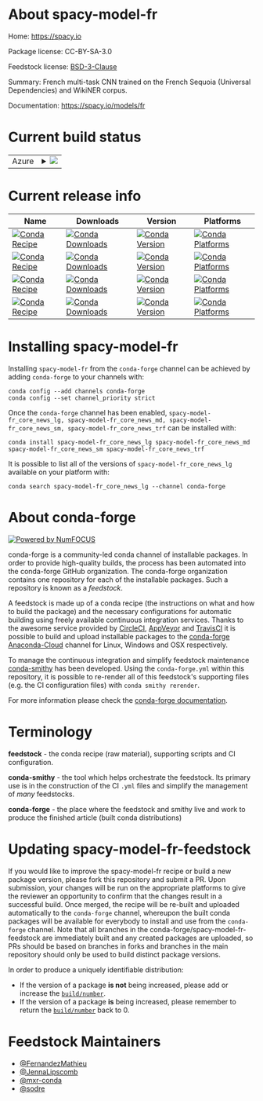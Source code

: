 About spacy-model-fr
====================

Home: https://spacy.io

Package license: CC-BY-SA-3.0

Feedstock license: [BSD-3-Clause](https://github.com/conda-forge/spacy-model-fr-feedstock/blob/master/LICENSE.txt)

Summary: French multi-task CNN trained on the French Sequoia (Universal Dependencies) and WikiNER corpus.

Documentation: https://spacy.io/models/fr

Current build status
====================


<table>
    
  <tr>
    <td>Azure</td>
    <td>
      <details>
        <summary>
          <a href="https://dev.azure.com/conda-forge/feedstock-builds/_build/latest?definitionId=6198&branchName=master">
            <img src="https://dev.azure.com/conda-forge/feedstock-builds/_apis/build/status/spacy-model-fr-feedstock?branchName=master">
          </a>
        </summary>
        <table>
          <thead><tr><th>Variant</th><th>Status</th></tr></thead>
          <tbody><tr>
              <td>linux_64_sizelg</td>
              <td>
                <a href="https://dev.azure.com/conda-forge/feedstock-builds/_build/latest?definitionId=6198&branchName=master">
                  <img src="https://dev.azure.com/conda-forge/feedstock-builds/_apis/build/status/spacy-model-fr-feedstock?branchName=master&jobName=linux&configuration=linux_64_sizelg" alt="variant">
                </a>
              </td>
            </tr><tr>
              <td>linux_64_sizemd</td>
              <td>
                <a href="https://dev.azure.com/conda-forge/feedstock-builds/_build/latest?definitionId=6198&branchName=master">
                  <img src="https://dev.azure.com/conda-forge/feedstock-builds/_apis/build/status/spacy-model-fr-feedstock?branchName=master&jobName=linux&configuration=linux_64_sizemd" alt="variant">
                </a>
              </td>
            </tr><tr>
              <td>linux_64_sizesm</td>
              <td>
                <a href="https://dev.azure.com/conda-forge/feedstock-builds/_build/latest?definitionId=6198&branchName=master">
                  <img src="https://dev.azure.com/conda-forge/feedstock-builds/_apis/build/status/spacy-model-fr-feedstock?branchName=master&jobName=linux&configuration=linux_64_sizesm" alt="variant">
                </a>
              </td>
            </tr><tr>
              <td>linux_64_sizetrf</td>
              <td>
                <a href="https://dev.azure.com/conda-forge/feedstock-builds/_build/latest?definitionId=6198&branchName=master">
                  <img src="https://dev.azure.com/conda-forge/feedstock-builds/_apis/build/status/spacy-model-fr-feedstock?branchName=master&jobName=linux&configuration=linux_64_sizetrf" alt="variant">
                </a>
              </td>
            </tr><tr>
              <td>osx_64_sizelg</td>
              <td>
                <a href="https://dev.azure.com/conda-forge/feedstock-builds/_build/latest?definitionId=6198&branchName=master">
                  <img src="https://dev.azure.com/conda-forge/feedstock-builds/_apis/build/status/spacy-model-fr-feedstock?branchName=master&jobName=osx&configuration=osx_64_sizelg" alt="variant">
                </a>
              </td>
            </tr><tr>
              <td>osx_64_sizemd</td>
              <td>
                <a href="https://dev.azure.com/conda-forge/feedstock-builds/_build/latest?definitionId=6198&branchName=master">
                  <img src="https://dev.azure.com/conda-forge/feedstock-builds/_apis/build/status/spacy-model-fr-feedstock?branchName=master&jobName=osx&configuration=osx_64_sizemd" alt="variant">
                </a>
              </td>
            </tr><tr>
              <td>osx_64_sizesm</td>
              <td>
                <a href="https://dev.azure.com/conda-forge/feedstock-builds/_build/latest?definitionId=6198&branchName=master">
                  <img src="https://dev.azure.com/conda-forge/feedstock-builds/_apis/build/status/spacy-model-fr-feedstock?branchName=master&jobName=osx&configuration=osx_64_sizesm" alt="variant">
                </a>
              </td>
            </tr><tr>
              <td>osx_64_sizetrf</td>
              <td>
                <a href="https://dev.azure.com/conda-forge/feedstock-builds/_build/latest?definitionId=6198&branchName=master">
                  <img src="https://dev.azure.com/conda-forge/feedstock-builds/_apis/build/status/spacy-model-fr-feedstock?branchName=master&jobName=osx&configuration=osx_64_sizetrf" alt="variant">
                </a>
              </td>
            </tr><tr>
              <td>win_64_sizelg</td>
              <td>
                <a href="https://dev.azure.com/conda-forge/feedstock-builds/_build/latest?definitionId=6198&branchName=master">
                  <img src="https://dev.azure.com/conda-forge/feedstock-builds/_apis/build/status/spacy-model-fr-feedstock?branchName=master&jobName=win&configuration=win_64_sizelg" alt="variant">
                </a>
              </td>
            </tr><tr>
              <td>win_64_sizemd</td>
              <td>
                <a href="https://dev.azure.com/conda-forge/feedstock-builds/_build/latest?definitionId=6198&branchName=master">
                  <img src="https://dev.azure.com/conda-forge/feedstock-builds/_apis/build/status/spacy-model-fr-feedstock?branchName=master&jobName=win&configuration=win_64_sizemd" alt="variant">
                </a>
              </td>
            </tr><tr>
              <td>win_64_sizesm</td>
              <td>
                <a href="https://dev.azure.com/conda-forge/feedstock-builds/_build/latest?definitionId=6198&branchName=master">
                  <img src="https://dev.azure.com/conda-forge/feedstock-builds/_apis/build/status/spacy-model-fr-feedstock?branchName=master&jobName=win&configuration=win_64_sizesm" alt="variant">
                </a>
              </td>
            </tr><tr>
              <td>win_64_sizetrf</td>
              <td>
                <a href="https://dev.azure.com/conda-forge/feedstock-builds/_build/latest?definitionId=6198&branchName=master">
                  <img src="https://dev.azure.com/conda-forge/feedstock-builds/_apis/build/status/spacy-model-fr-feedstock?branchName=master&jobName=win&configuration=win_64_sizetrf" alt="variant">
                </a>
              </td>
            </tr>
          </tbody>
        </table>
      </details>
    </td>
  </tr>
</table>

Current release info
====================

| Name | Downloads | Version | Platforms |
| --- | --- | --- | --- |
| [![Conda Recipe](https://img.shields.io/badge/recipe-spacy--model--fr_core_news_lg-green.svg)](https://anaconda.org/conda-forge/spacy-model-fr_core_news_lg) | [![Conda Downloads](https://img.shields.io/conda/dn/conda-forge/spacy-model-fr_core_news_lg.svg)](https://anaconda.org/conda-forge/spacy-model-fr_core_news_lg) | [![Conda Version](https://img.shields.io/conda/vn/conda-forge/spacy-model-fr_core_news_lg.svg)](https://anaconda.org/conda-forge/spacy-model-fr_core_news_lg) | [![Conda Platforms](https://img.shields.io/conda/pn/conda-forge/spacy-model-fr_core_news_lg.svg)](https://anaconda.org/conda-forge/spacy-model-fr_core_news_lg) |
| [![Conda Recipe](https://img.shields.io/badge/recipe-spacy--model--fr_core_news_md-green.svg)](https://anaconda.org/conda-forge/spacy-model-fr_core_news_md) | [![Conda Downloads](https://img.shields.io/conda/dn/conda-forge/spacy-model-fr_core_news_md.svg)](https://anaconda.org/conda-forge/spacy-model-fr_core_news_md) | [![Conda Version](https://img.shields.io/conda/vn/conda-forge/spacy-model-fr_core_news_md.svg)](https://anaconda.org/conda-forge/spacy-model-fr_core_news_md) | [![Conda Platforms](https://img.shields.io/conda/pn/conda-forge/spacy-model-fr_core_news_md.svg)](https://anaconda.org/conda-forge/spacy-model-fr_core_news_md) |
| [![Conda Recipe](https://img.shields.io/badge/recipe-spacy--model--fr_core_news_sm-green.svg)](https://anaconda.org/conda-forge/spacy-model-fr_core_news_sm) | [![Conda Downloads](https://img.shields.io/conda/dn/conda-forge/spacy-model-fr_core_news_sm.svg)](https://anaconda.org/conda-forge/spacy-model-fr_core_news_sm) | [![Conda Version](https://img.shields.io/conda/vn/conda-forge/spacy-model-fr_core_news_sm.svg)](https://anaconda.org/conda-forge/spacy-model-fr_core_news_sm) | [![Conda Platforms](https://img.shields.io/conda/pn/conda-forge/spacy-model-fr_core_news_sm.svg)](https://anaconda.org/conda-forge/spacy-model-fr_core_news_sm) |
| [![Conda Recipe](https://img.shields.io/badge/recipe-spacy--model--fr_core_news_trf-green.svg)](https://anaconda.org/conda-forge/spacy-model-fr_core_news_trf) | [![Conda Downloads](https://img.shields.io/conda/dn/conda-forge/spacy-model-fr_core_news_trf.svg)](https://anaconda.org/conda-forge/spacy-model-fr_core_news_trf) | [![Conda Version](https://img.shields.io/conda/vn/conda-forge/spacy-model-fr_core_news_trf.svg)](https://anaconda.org/conda-forge/spacy-model-fr_core_news_trf) | [![Conda Platforms](https://img.shields.io/conda/pn/conda-forge/spacy-model-fr_core_news_trf.svg)](https://anaconda.org/conda-forge/spacy-model-fr_core_news_trf) |

Installing spacy-model-fr
=========================

Installing `spacy-model-fr` from the `conda-forge` channel can be achieved by adding `conda-forge` to your channels with:

```
conda config --add channels conda-forge
conda config --set channel_priority strict
```

Once the `conda-forge` channel has been enabled, `spacy-model-fr_core_news_lg, spacy-model-fr_core_news_md, spacy-model-fr_core_news_sm, spacy-model-fr_core_news_trf` can be installed with:

```
conda install spacy-model-fr_core_news_lg spacy-model-fr_core_news_md spacy-model-fr_core_news_sm spacy-model-fr_core_news_trf
```

It is possible to list all of the versions of `spacy-model-fr_core_news_lg` available on your platform with:

```
conda search spacy-model-fr_core_news_lg --channel conda-forge
```


About conda-forge
=================

[![Powered by
NumFOCUS](https://img.shields.io/badge/powered%20by-NumFOCUS-orange.svg?style=flat&colorA=E1523D&colorB=007D8A)](https://numfocus.org)

conda-forge is a community-led conda channel of installable packages.
In order to provide high-quality builds, the process has been automated into the
conda-forge GitHub organization. The conda-forge organization contains one repository
for each of the installable packages. Such a repository is known as a *feedstock*.

A feedstock is made up of a conda recipe (the instructions on what and how to build
the package) and the necessary configurations for automatic building using freely
available continuous integration services. Thanks to the awesome service provided by
[CircleCI](https://circleci.com/), [AppVeyor](https://www.appveyor.com/)
and [TravisCI](https://travis-ci.com/) it is possible to build and upload installable
packages to the [conda-forge](https://anaconda.org/conda-forge)
[Anaconda-Cloud](https://anaconda.org/) channel for Linux, Windows and OSX respectively.

To manage the continuous integration and simplify feedstock maintenance
[conda-smithy](https://github.com/conda-forge/conda-smithy) has been developed.
Using the ``conda-forge.yml`` within this repository, it is possible to re-render all of
this feedstock's supporting files (e.g. the CI configuration files) with ``conda smithy rerender``.

For more information please check the [conda-forge documentation](https://conda-forge.org/docs/).

Terminology
===========

**feedstock** - the conda recipe (raw material), supporting scripts and CI configuration.

**conda-smithy** - the tool which helps orchestrate the feedstock.
                   Its primary use is in the construction of the CI ``.yml`` files
                   and simplify the management of *many* feedstocks.

**conda-forge** - the place where the feedstock and smithy live and work to
                  produce the finished article (built conda distributions)


Updating spacy-model-fr-feedstock
=================================

If you would like to improve the spacy-model-fr recipe or build a new
package version, please fork this repository and submit a PR. Upon submission,
your changes will be run on the appropriate platforms to give the reviewer an
opportunity to confirm that the changes result in a successful build. Once
merged, the recipe will be re-built and uploaded automatically to the
`conda-forge` channel, whereupon the built conda packages will be available for
everybody to install and use from the `conda-forge` channel.
Note that all branches in the conda-forge/spacy-model-fr-feedstock are
immediately built and any created packages are uploaded, so PRs should be based
on branches in forks and branches in the main repository should only be used to
build distinct package versions.

In order to produce a uniquely identifiable distribution:
 * If the version of a package **is not** being increased, please add or increase
   the [``build/number``](https://docs.conda.io/projects/conda-build/en/latest/resources/define-metadata.html#build-number-and-string).
 * If the version of a package **is** being increased, please remember to return
   the [``build/number``](https://docs.conda.io/projects/conda-build/en/latest/resources/define-metadata.html#build-number-and-string)
   back to 0.

Feedstock Maintainers
=====================

* [@FernandezMathieu](https://github.com/FernandezMathieu/)
* [@JennaLipscomb](https://github.com/JennaLipscomb/)
* [@mxr-conda](https://github.com/mxr-conda/)
* [@sodre](https://github.com/sodre/)

